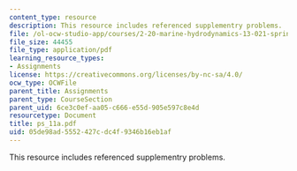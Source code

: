 ```yaml
---
content_type: resource
description: This resource includes referenced supplementry problems.
file: /ol-ocw-studio-app/courses/2-20-marine-hydrodynamics-13-021-spring-2005/05de98ad5552427cdc4f9346b16eb1af_ps_11a.pdf
file_size: 44455
file_type: application/pdf
learning_resource_types:
- Assignments
license: https://creativecommons.org/licenses/by-nc-sa/4.0/
ocw_type: OCWFile
parent_title: Assignments
parent_type: CourseSection
parent_uid: 6ce3c0ef-aa05-c666-e55d-905e597c8e4d
resourcetype: Document
title: ps_11a.pdf
uid: 05de98ad-5552-427c-dc4f-9346b16eb1af
---
```

This resource includes referenced supplementry problems.
